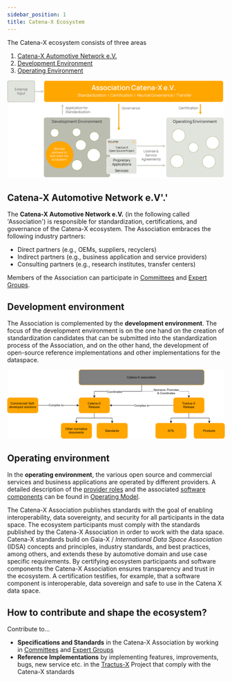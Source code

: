 ```yaml
---
sidebar_position: 1
title: Catena-X Ecosystem
---
```


The Catena-X ecosystem consists of three areas

1. [Catena-X Automotive Network e.V.](ecosystem.md#catena-x-automotive-network-ev)
2. [Development Environment](ecosystem.md#development-environment)
3. [Operating Environment](ecosystem.md#operating-environment)

![Catena-X Ecosystem](./assets/catena-x-ecosytem.png)

## Catena-X Automotive Network e.V'.'

The **Catena-X Automotive Network e.V.** (in the following called 'Association') is responsible for standardization, certifications, and governance of the Catena-X ecosystem. The Association embraces the following industry partners:

- Direct partners (e.g., OEMs, suppliers, recyclers)
- Indirect partners (e.g., business application and service providers)
- Consulting partners (e.g., research institutes, transfer centers)

Members of the Association can participate in [Committees](../organizational-structure/catena-x/committee.md) and [Expert Groups](../organizational-structure/catena-x/expert-group.md).

## Development environment

The Association is complemented by the **development environment**. The focus of the development environment is on the one hand on the creation of standardization candidates that can be submitted into the standardization process of the Association, and on the other hand, the development of open-source reference implementations and other implementations for the dataspace.

![Catena-X Development environment](assets/cx-development-environment.drawio.svg)

## Operating environment

In the **operating environment**, the various open source and commercial services and business applications are operated by different providers. A detailed description of the [provider roles](/docs/next/operating-model/who-roles-in-the-catena-x-ecosystem/) and the associated [software components](/docs/next/operating-model/what-service-map/) can be found in [Operating Model](/docs/next/operating-model/why-introduction).

The Catena-X Association publishes standards with the goal of enabling interoperability, data sovereignty, and security for all participants in the data space. The ecosystem participants must comply with the standards published by the Catena-X Association in order to work with the data space. Catena-X standards build on Gaia-X / *International Data Space Association* (IDSA) concepts and principles, industry standards, and best practices, among others, and extends these by automotive domain and use case specific requirements. By certifying ecosystem participants and software components the Catena-X Association ensures transparency and trust in the ecosystem. A certification testifies, for example, that a software component is interoperable, data sovereign and safe to use in the Catena X data space.

## How to contribute and shape the ecosystem?

Contribute to...

- **Specifications and Standards** in the Catena-X Association by working in [Committees](../organizational-structure/catena-x/committee.md) and [Expert Groups](../organizational-structure/catena-x/expert-group.md)
- **Reference Implementations** by implementing features, improvements, bugs, new service etc. in the [Tractus-X](https://eclipse-tractusx.github.io/) Project that comply with the Catena-X standards
